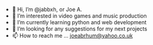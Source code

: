 - 👋 Hi, I’m @jabbxh, or Joe A.
- 👀 I’m interested in video games and music production
- 🌱 I’m currently learning python and web development 
- 💞️ I’m looking for any suggestions for my next projects
- 📫 How to reach me ... joeabrhum@yahoo.co.uk

<!---
jabbxh/jabbxh is a ✨ special ✨ repository because its `README.md` (this file) appears on your GitHub profile.
You can click the Preview link to take a look at your changes.
--->
